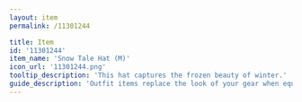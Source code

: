 ```yaml
---
layout: item
permalink: /11301244

title: Item
id: '11301244'
item_name: 'Snow Tale Hat (M)'
icon_url: '11301244.png'
tooltip_description: 'This hat captures the frozen beauty of winter.'
guide_description: 'Outfit items replace the look of your gear when equipped.'
---
```

